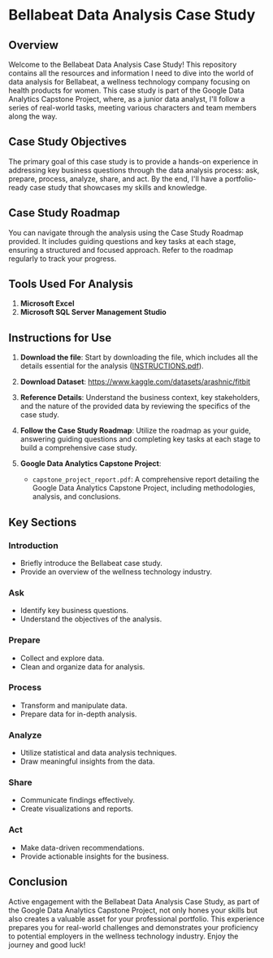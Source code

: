 # Bellabeat Data Analysis Case Study

## Overview
Welcome to the Bellabeat Data Analysis Case Study! This repository contains all the resources and information I need to dive into the world of data analysis for Bellabeat, a wellness technology company focusing on health products for women. This case study is part of the Google Data Analytics Capstone Project, where, as a junior data analyst, I'll follow a series of real-world tasks, meeting various characters and team members along the way.

## Case Study Objectives
The primary goal of this case study is to provide a hands-on experience in addressing key business questions through the data analysis process: ask, prepare, process, analyze, share, and act. By the end, I'll have a portfolio-ready case study that showcases my skills and knowledge.

## Case Study Roadmap
You can navigate through the analysis using the Case Study Roadmap provided. It includes guiding questions and key tasks at each stage, ensuring a structured and focused approach. Refer to the roadmap regularly to track your progress.

## Tools Used For Analysis
1. **Microsoft Excel**
2. **Microsoft SQL Server Management Studio**

## Instructions for Use
1. **Download the file**: Start by downloading the file, which includes all the details essential for the analysis ([INSTRUCTIONS.pdf](https://github.com/AshishLakkapatri/BellaBeat---Google-Data-Analytics-Capstone-Project/files/13941449/INSTRUCTIONS.pdf)).
2. **Download Dataset**: https://www.kaggle.com/datasets/arashnic/fitbit

3. **Reference Details**: Understand the business context, key stakeholders, and the nature of the provided data by reviewing the specifics of the case study.

4. **Follow the Case Study Roadmap**: Utilize the roadmap as your guide, answering guiding questions and completing key tasks at each stage to build a comprehensive case study.
     
5. **Google Data Analytics Capstone Project**:
   - `capstone_project_report.pdf`: A comprehensive report detailing the Google Data Analytics Capstone Project, including methodologies, analysis, and conclusions.

## Key Sections

### Introduction
- Briefly introduce the Bellabeat case study.
- Provide an overview of the wellness technology industry.

### Ask
- Identify key business questions.
- Understand the objectives of the analysis.

### Prepare
- Collect and explore data.
- Clean and organize data for analysis.

### Process
- Transform and manipulate data.
- Prepare data for in-depth analysis.

### Analyze
- Utilize statistical and data analysis techniques.
- Draw meaningful insights from the data.

### Share
- Communicate findings effectively.
- Create visualizations and reports.

### Act
- Make data-driven recommendations.
- Provide actionable insights for the business.

## Conclusion
Active engagement with the Bellabeat Data Analysis Case Study, as part of the Google Data Analytics Capstone Project, not only hones your skills but also creates a valuable asset for your professional portfolio. This experience prepares you for real-world challenges and demonstrates your proficiency to potential employers in the wellness technology industry. Enjoy the journey and good luck!


